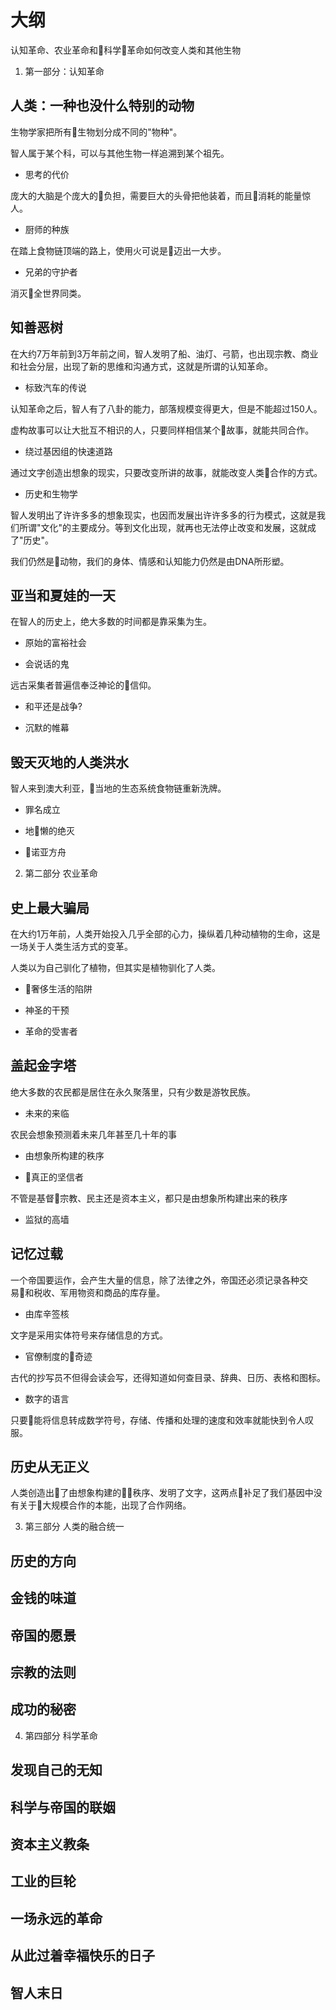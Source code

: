 #   大纲

认知革命、农业革命和科学革命如何改变人类和其他生物

1.  第一部分：认知革命

##  人类：一种也没什么特别的动物

生物学家把所有生物划分成不同的"物种"。

智人属于某个科，可以与其他生物一样追溯到某个祖先。

-   思考的代价

庞大的大脑是个庞大的负担，需要巨大的头骨把他装着，而且消耗的能量惊人。

-   厨师的种族

在踏上食物链顶端的路上，使用火可说是迈出一大步。

-   兄弟的守护者

消灭全世界同类。

##  知善恶树

在大约7万年前到3万年前之间，智人发明了船、油灯、弓箭，也出现宗教、商业和社会分层，出现了新的思维和沟通方式，这就是所谓的认知革命。

-   标致汽车的传说

认知革命之后，智人有了八卦的能力，部落规模变得更大，但是不能超过150人。

虚构故事可以让大批互不相识的人，只要同样相信某个故事，就能共同合作。

-   绕过基因组的快速道路

通过文字创造出想象的现实，只要改变所讲的故事，就能改变人类合作的方式。

-   历史和生物学

智人发明出了许许多多的想象现实，也因而发展出许许多多的行为模式，这就是我们所谓"文化"的主要成分。等到文化出现，就再也无法停止改变和发展，这就成了"历史"。

我们仍然是动物，我们的身体、情感和认知能力仍然是由DNA所形塑。

##  亚当和夏娃的一天

在智人的历史上，绝大多数的时间都是靠采集为生。

-   原始的富裕社会

-   会说话的鬼

远古采集者普遍信奉泛神论的信仰。

-   和平还是战争?

-   沉默的帷幕

##  毁天灭地的人类洪水

智人来到澳大利亚，当地的生态系统食物链重新洗牌。

-   罪名成立

-   地懒的绝灭

-   诺亚方舟

2.  第二部分 农业革命

##  史上最大骗局

在大约1万年前，人类开始投入几乎全部的心力，操纵着几种动植物的生命，这是一场关于人类生活方式的变革。

人类以为自己驯化了植物，但其实是植物驯化了人类。

-   奢侈生活的陷阱

-   神圣的干预

-   革命的受害者

##  盖起金字塔

绝大多数的农民都是居住在永久聚落里，只有少数是游牧民族。

-   未来的来临

农民会想象预测着未来几年甚至几十年的事

-   由想象所构建的秩序

-   真正的坚信者

不管是基督宗教、民主还是资本主义，都只是由想象所构建出来的秩序

-   监狱的高墙

##  记忆过载

一个帝国要运作，会产生大量的信息，除了法律之外，帝国还必须记录各种交易和税收、军用物资和商品的库存量。

-   由库辛签核

文字是采用实体符号来存储信息的方式。

-   官僚制度的奇迹

古代的抄写员不但得会读会写，还得知道如何查目录、辞典、日历、表格和图标。

-   数字的语言

只要能将信息转成数学符号，存储、传播和处理的速度和效率就能快到令人叹服。

##  历史从无正义

人类创造出了由想象构建的秩序、发明了文字，这两点补足了我们基因中没有关于大规模合作的本能，出现了合作网络。




3.  第三部分 人类的融合统一

##  历史的方向
##  金钱的味道
##  帝国的愿景
##  宗教的法则
##  成功的秘密

4.  第四部分 科学革命

##  发现自己的无知
##  科学与帝国的联姻
##  资本主义教条
##  工业的巨轮
##  一场永远的革命
##  从此过着幸福快乐的日子
##  智人末日

